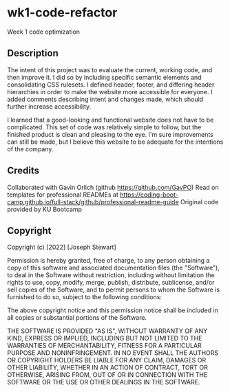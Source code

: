 # wk1-code-refactor
Week 1 code optimization

## Description
The intent of this project was to evaluate the current, working code, and then improve it. I did so by including specific semantic elements and consolidating CSS rulesets. I defined header, footer, and differing header hierarchies in order to make the website more accessible for everyone. I added comments describing intent and changes made, which should further increase accessibility.

I learned that a good-looking and functional website does not have to be complicated. This set of code was relatively simple to follow, but the finished product is clean and pleasing to the eye. I'm sure improvements can still be made, but I believe this website to be adequate for the intentions of the company.

## Credits
Collaborated with Gavin Orlich (github https://github.com/GavPO)
Read on templates for professional READMEs at https://coding-boot-camp.github.io/full-stack/github/professional-readme-guide
Original code provided by KU Bootcamp

## Copyright
Copyright (c) [2022] [Joseph Stewart]

Permission is hereby granted, free of charge, to any person obtaining a copy
of this software and associated documentation files (the "Software"), to deal
in the Software without restriction, including without limitation the rights
to use, copy, modify, merge, publish, distribute, sublicense, and/or sell
copies of the Software, and to permit persons to whom the Software is
furnished to do so, subject to the following conditions:

The above copyright notice and this permission notice shall be included in all
copies or substantial portions of the Software.

THE SOFTWARE IS PROVIDED "AS IS", WITHOUT WARRANTY OF ANY KIND, EXPRESS OR
IMPLIED, INCLUDING BUT NOT LIMITED TO THE WARRANTIES OF MERCHANTABILITY,
FITNESS FOR A PARTICULAR PURPOSE AND NONINFRINGEMENT. IN NO EVENT SHALL THE
AUTHORS OR COPYRIGHT HOLDERS BE LIABLE FOR ANY CLAIM, DAMAGES OR OTHER
LIABILITY, WHETHER IN AN ACTION OF CONTRACT, TORT OR OTHERWISE, ARISING FROM,
OUT OF OR IN CONNECTION WITH THE SOFTWARE OR THE USE OR OTHER DEALINGS IN THE
SOFTWARE.